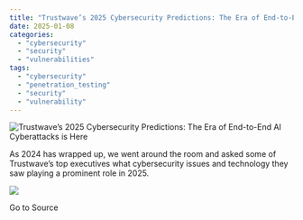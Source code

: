 ```yaml
---
title: "Trustwave’s 2025 Cybersecurity Predictions: The Era of End-to-End AI Cyberattacks is Here"
date: 2025-01-08
categories: 
  - "cybersecurity"
  - "security"
  - "vulnerabilities"
tags: 
  - "cybersecurity"
  - "penetration_testing"
  - "security"
  - "vulnerability"
---
```


![Trustwave’s 2025 Cybersecurity Predictions: The Era of End-to-End AI Cyberattacks is Here](https://www.trustwave.com/hubfs/Blogs/Trustwave_Blog/Headers/2025-Predictions-Blog-Header.jpg)

As 2024 has wrapped up, we went around the room and asked some of Trustwave’s top executives what cybersecurity issues and technology they saw playing a prominent role in 2025.

![](https://track.hubspot.com/__ptq.gif?a=21158977&k=14&r=https%3A%2F%2Fwww.trustwave.com%2Fen-us%2Fresources%2Fblogs%2Ftrustwave-blog%2Ftrustwaves-2025-cybersecurity-predictions-the-era-of-end-to-end-ai-cyberattacks-is-here%2F&bu=https%253A%252F%252Fwww.trustwave.com%252Fen-us%252Fresources%252Fblogs%252Ftrustwave-blog&bvt=rss)

Go to Source
